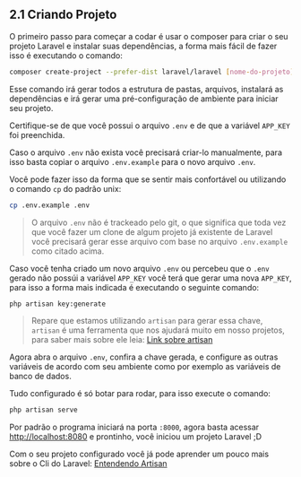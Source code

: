## 2.1 Criando Projeto

O primeiro passo para começar a codar é usar o composer para criar o seu projeto Laravel e instalar suas dependências, a forma mais fácil de fazer isso é executando o comando:

```bash
composer create-project --prefer-dist laravel/laravel [nome-do-projeto]
```

Esse comando irá gerar todos a estrutura de pastas, arquivos, instalará as dependências e irá gerar uma pré-configuração de ambiente para iniciar seu projeto.

Certifique-se de que você possui o arquivo `.env` e de que a variável `APP_KEY` foi preenchida.

Caso o arquivo `.env` não exista você precisará criar-lo manualmente, para isso basta copiar o arquivo `.env.example` para o novo arquivo `.env`.

Você pode fazer isso da forma que se sentir mais confortável ou utilizando o comando `cp` do padrão unix:
```bash
cp .env.example .env
```

> O arquivo `.env` não é trackeado pelo git, o  que significa que toda vez que você fazer um clone de algum projeto já existente de Laravel você precisará gerar esse arquivo com base no arquivo `.env.example` como citado acima.

Caso você tenha criado um novo arquivo `.env` ou percebeu que o `.env` gerado não possúi a variável `APP_KEY` você terá que gerar uma nova `APP_KEY`, para isso a forma mais indicada é executando o seguinte comando:

```bash
php artisan key:generate
```

> Repare que estamos utilizando `artisan` para gerar essa chave, `artisan` é uma ferramenta que nos ajudará muito em nosso projetos, para saber mais sobre ele leia: [Link sobre artisan]()

Agora abra o arquivo `.env`, confira a chave gerada, e configure as outras variáveis de acordo com seu ambiente como por exemplo as variáveis de banco de dados.

Tudo configurado é só botar para rodar, para isso execute o comando:

```bash
php artisan serve
```

Por padrão o programa iniciará na porta `:8000`, agora basta acessar [http://localhost:8080](http://localhost:8080) e prontinho, você iniciou um projeto Laravel ;D

Com o seu projeto configurado você já pode aprender um pouco mais sobre o Cli do Laravel: [Entendendo Artisan](./4-Artisan.md)